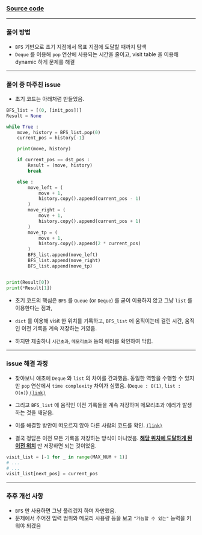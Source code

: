 
### [Source code](./숨바꼭질 4.py)

---

### 풀이 방법

- `BFS` 기반으로 초기 지점에서 목표 지점에 도달할 때까지 탐색
- `Deque` 를 이용해 `pop` 연산에 사용되는 시간을 줄이고, visit table 을 이용해 dynamic 하게 문제를 해결


---

### 풀이 중 마주친 issue

- 초기 코드는 아래처럼 만들었음.

```python
BFS_list = [(0, [init_pos])]
Result = None

while True : 
    move, history = BFS_list.pop(0)
    current_pos = history[-1]

    print(move, history)

    if current_pos == dst_pos : 
        Result = (move, history)
        break

    else : 
        move_left = (
            move + 1, 
            history.copy().append(current_pos - 1)
        )
        move_right = (
            move + 1, 
            history.copy().append(current_pos + 1)
        )
        move_tp = (
            move + 1, 
            history.copy().append(2 * current_pos)
        )
        BFS_list.append(move_left)
        BFS_list.append(move_right)
        BFS_list.append(move_tp)


print(Result[0])
print(*Result[1])
```

- 초기 코드의 핵심은 `BFS` 를 `Queue` (or `Deque`) 를 굳이 이용하지 않고 그냥 `list` 를 이용한다는 점과,
- `dict` 를 이용해 visit 한 위치를 기록하고, `BFS_list` 에 움직이는데 걸린 시간, 움직인 이전 기록을 계속 저장하는 거였음.

- 하지만 제출하니 `시간초과`, `메모리초과` 등의 에러를 확인하여 막힘.


---

### issue 해결 과정

- 찾아보니 애초에 `Deque` 와 `list` 의 차이를 간과했음. 동일한 역할을 수행할 수 있지만 `pop` 연산에서 `time complexity` 차이가 심했음. (`Deque : O(1)`, `list : O(n)`) [`(link)`](https://wellsw.tistory.com/122)

- 그리고 `BFS_list` 에 움직인 이전 기록들을 계속 저장하며 메모리초과 에러가 발생하는 것을 깨달음.
- 이를 해결할 방안이 떠오르지 않아 다른 사람의 코드를 확인. [`(link)`](https://paris-in-the-rain.tistory.com/102)

- 결국 정답은 이전 모든 기록을 저장하는 방식이 아니었음. <ins>**해당 위치에 도달하게 된 이전 위치**</ins> 만 저장하면 되는 것이었음.

```python
visit_list = [-1 for _ in range(MAX_NUM + 1)]
# ...
# ...
visit_list[next_pos] = current_pos
```


---

### 추후 개선 사항

- `BFS` 만 사용하면 그냥 풀리겠지 하며 자만했음. 
- 문제에서 주어진 입력 범위와 메모리 사용량 등을 보고 `"가늠할 수 있는"` 능력을 키워야 되겠음
